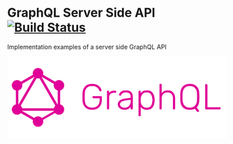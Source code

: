 # GraphQL Server Side API [![Build Status](https://travis-ci.com/brneto/graphql-api.svg?branch=master)](https://travis-ci.org/brneto/graphql-api)
Implementation examples of a server side GraphQL API

![graphql-logo](./graphql-logo.png)
